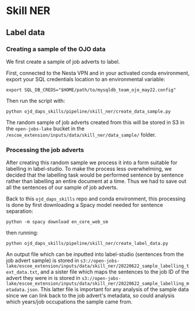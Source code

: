# Skill NER

## Label data

### Creating a sample of the OJO data

We first create a sample of job adverts to label.

First, connected to the Nesta VPN and in your activated conda environment, export your SQL credentials location to an environmental variable:

```
export SQL_DB_CREDS="$HOME/path/to/mysqldb_team_ojo_may22.config"
```

Then run the script with:

```
python ojd_daps_skills/pipeline/skill_ner/create_data_sample.py
```

The random sample of job adverts created from this will be stored in S3 in the `open-jobs-lake` bucket in the `/escoe_extension/inputs/data/skill_ner/data_sample/` folder.

### Processing the job adverts

After creating this random sample we process it into a form suitable for labelling in label-studio. To make the process less overwhelming, we decided that the labelling task would be performed sentence by sentence rather than labelling an entire document at a time. Thus we had to save out all the sentences of our sample of job adverts.

Back to this `ojd_daps_skills` repo and conda environment, this processing is done by first downloading a Spacy model needed for sentence separation:

```
python -m spacy download en_core_web_sm
```

then running:

```
python ojd_daps_skills/pipeline/skill_ner/create_label_data.py
```

An output file which can be inputted into label-studio (sentences from the job advert sample) is stored in `s3://open-jobs-lake/escoe_extension/inputs/data/skill_ner/20220622_sample_labelling_text_data.txt`, and a sister file which maps the sentences to the job ID of the advert they were in is stored in `s3://open-jobs-lake/escoe_extension/inputs/data/skill_ner/20220622_sample_labelling_metadata.json`. This latter file is important for any analysis of the sample data since we can link back to the job advert's metadata, so could analysis which years/job occupations the sample came from.
